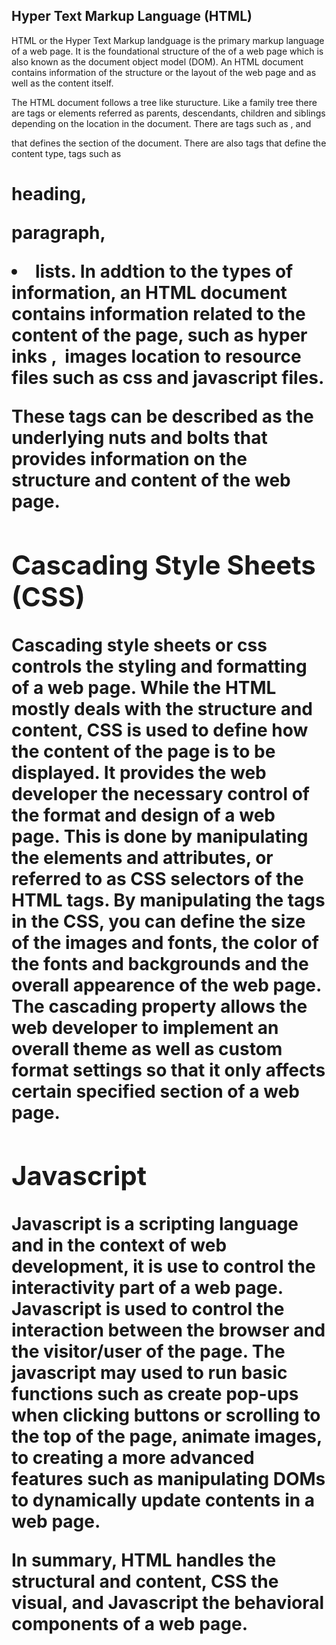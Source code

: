 ## Hyper Text Markup Language (HTML)

HTML or the Hyper Text Markup landguage is the primary markup language of a web page. It is the foundational structure of the of a web page which is also known as the document object model (DOM). An HTML document contains information of the structure or the layout of the web page and as well as the content itself.   

The HTML document follows a tree like sturucture. Like a family tree there are tags or elements referred as parents, descendants, children and siblings depending on the location in the document. There are tags such as <HEAD>, <body> and <div> that defines the section of the document. There are also tags that define the content type, tags such as <h1> heading, <p> paragraph, <li> lists. In addtion to the types of information, an HTML document contains information related to the content of the page, such as <a> hyper inks , <img> images <link> location to resource files such as css and javascript files.

These tags can be described as the underlying nuts and bolts that provides information on the structure and content of the web page.


## Cascading Style Sheets (CSS)

Cascading style sheets or css controls the styling and formatting of a web page. While the HTML mostly deals with the structure and content, CSS is used to define how the content of the page is to be displayed. It provides the web developer the necessary control of the format and design of a web page. This is done by manipulating the elements and attributes, or referred to as CSS selectors of the HTML tags. By manipulating the tags in the CSS, you can define the size of the images and fonts, the color of the fonts and backgrounds and the overall appearence of the web page. The cascading property allows the web developer to implement an overall theme as well as custom format settings so that it only affects certain specified section of a web page.

## Javascript

Javascript is a scripting language and in the context of web development, it is use to control the interactivity part of a web page. Javascript is used to control the interaction between the browser and the visitor/user of the page. The javascript may used to run basic functions such as create pop-ups when clicking buttons or scrolling to the top of the page, animate images, to creating a more advanced features such as manipulating DOMs to dynamically update contents in a web page.

In summary, HTML handles the structural and content, CSS the visual, and Javascript the behavioral components of a web page.
 